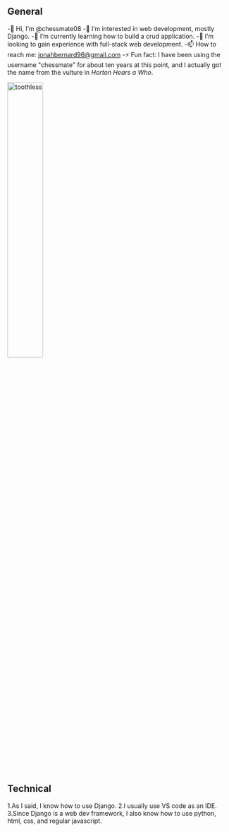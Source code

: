 ## General
-👋 Hi, I’m @chessmate08</li>
-👀 I’m interested in web development, mostly Django.</li>
-🌱 I’m currently learning how to build a crud application.</li> 
-💞️ I’m looking to gain experience with full-stack web development.</li>
-📫 How to reach me: <a href='mailto:jonahbernard96@gmail.com'>jonahbernard96@gmail.com</a></li>
-⚡ Fun fact: I have been using the username "chessmate" for about ten years at this point, and I actually got the name from the vulture in <em>Horton Hears a Who</em>. </li> 

<img src="https://static.vecteezy.com/system/resources/previews/054/237/968/non_2x/baby-dragon-in-a-dreamy-world-design-free-vector.jpg" alt="toothless" style="width: 40%;">

## Technical
1.As I said, I know how to use Django.
2.I usually use VS code as an IDE. 
3.Since Django is a web dev framework, I also know how to use python, html, css, and regular javascript. 
